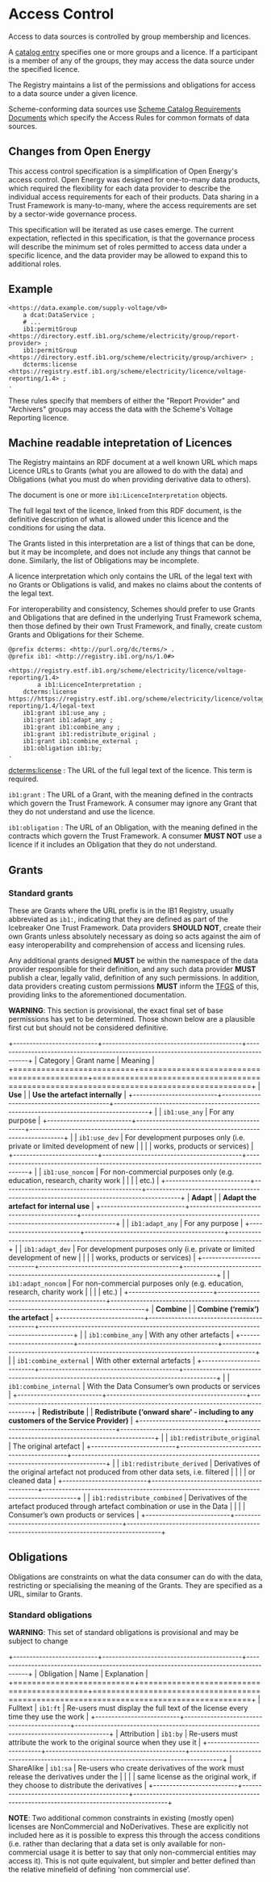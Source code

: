 # Access Control

Access to data sources is controlled by group membership and licences.

A [catalog entry](metadata.md) specifies one or more groups and a licence. If a participant is a member of any of the groups, they may access the data source under the specified licence.

The Registry maintains a list of the permissions and obligations for access to a data source under a given licence.

Scheme-conforming data sources use [Scheme Catalog Requirements Documents](scheme_catalog_requirements.md) which specify the Access Rules for common formats of data sources.

## Changes from Open Energy

This access control specification is a simplification of Open Energy's access control. Open Energy was designed for one-to-many data products, which required the flexibility for each data provider to describe the individual access requirements for each of their products. Data sharing in a Trust Framework is many-to-many, where the access requirements are set by a sector-wide governance process.

This specification will be iterated as use cases emerge. The current expectation, reflected in this specification, is that the governance process will describe the minimum set of roles permitted to access data under a specific licence, and the data provider may be allowed to expand this to additional roles.

## Example

```
<https://data.example.com/supply-voltage/v0>
    a dcat:DataService ;
	# ...
    ib1:permitGroup <https://directory.estf.ib1.org/scheme/electricity/group/report-provider> ;
    ib1:permitGroup <https://directory.estf.ib1.org/scheme/electricity/group/archiver> ;
    dcterms:license <https://registry.estf.ib1.org/scheme/electricity/licence/voltage-reporting/1.4> ;
.
```

These rules specify that members of either the "Report Provider" and "Archivers" groups may access the data with the Scheme's Voltage Reporting licence.


## Machine readable intepretation of Licences

The Registry maintains an RDF document at a well known URL which maps Licence URLs to Grants (what you are allowed to do with the data) and Obligations (what you must do when providing derivative data to others).

The document is one or more `ib1:LicenceInterpretation` objects.

The full legal text of the licence, linked from this RDF document, is the definitive description of what is allowed under this licence and the conditions for using the data.

The Grants listed in this interpretation are a list of things that can be done, but it may be incomplete, and does not include any things that cannot be done. Similarly, the list of Obligations may be incomplete.

A licence interpretation which only contains the URL of the legal text with no Grants or Obligations is valid, and makes no claims about the contents of the legal text.

For interoperability and consistency, Schemes should prefer to use Grants and Obligations that are defined in the underlying Trust Framework schema, then those defined by their own Trust Framework, and finally, create custom Grants and Obligations for their Scheme.

```
@prefix dcterms: <http://purl.org/dc/terms/> .
@prefix ib1: <http://registry.ib1.org/ns/1.0#>

<https://registry.estf.ib1.org/scheme/electricity/licence/voltage-reporting/1.4>
		a ib1:LicenceInterpretation ;
	dcterms:license https://https://registry.estf.ib1.org/scheme/electricity/licence/voltage-reporting/1.4/legal-text
	ib1:grant ib1:use_any ;
	ib1:grant ib1:adapt_any ;
	ib1:grant ib1:combine_any ;
	ib1:grant ib1:redistribute_original ;
	ib1:grant ib1:combine_external ;
	ib1:obligation ib1:by;
.
```
[dcterms:license](https://www.dublincore.org/specifications/dublin-core/dcmi-terms/terms/license/)
: The URL of the full legal text of the licence. This term is required.

`ib1:grant`
: The URL of a Grant, with the meaning defined in the contracts which govern the Trust Framework. A consumer may ignore any Grant that they do not understand and use the licence.

`ib1:obligation`
: The URL of an Obligation, with the meaning defined in the contracts which govern the Trust Framework. A consumer __MUST NOT__ use a licence if it includes an Obligation that they do not understand.


## Grants

### Standard grants

These are Grants where the URL prefix is in the IB1 Registry, usually abbreviated as  `ib1:`, indicating that they are defined as part of the Icebreaker One Trust Framework. Data providers **SHOULD NOT**, create their own Grants unless absolutely necessary as doing so acts against the aim of easy interoperability and comprehension of access and licensing rules.

Any additional grants designed **MUST** be within the namespace of the data provider responsible for their definition, and any such data provider **MUST** publish a clear, legally valid, definition of any such permissions. In addition, data providers creating custom permissions **MUST** inform the [TFGS](glossary.md#term-Trust-Framework-Governance-Service) of this, providing links to the aforementioned documentation.

**WARNING**: This section is provisional, the exact final set of base permissions has yet to be determined. Those shown below are a plausible first cut but should not be considered definitive.

+--------------------------+-------------------------------------------+----------------------------------------------------------------------------------------+
| Category                 | Grant name                                | Meaning                                                                                |
+==========================+===========================================+========================================================================================+
| **Use**                  |                                           | **Use the artefact internally**                                                        |
+--------------------------+-------------------------------------------+----------------------------------------------------------------------------------------+
|                          | `ib1:use_any`                             | For any purpose                                                                        |
+--------------------------+-------------------------------------------+----------------------------------------------------------------------------------------+
|                          | `ib1:use_dev`                             | For development purposes only (i.e. private or limited development of new              |
|                          |                                           | works, products or services)                                                           |
+--------------------------+-------------------------------------------+----------------------------------------------------------------------------------------+
|                          | `ib1:use_noncom`                          | For non-commercial purposes only (e.g. education, research, charity work               |
|                          |                                           | etc.)                                                                                  |
+--------------------------+-------------------------------------------+----------------------------------------------------------------------------------------+
| **Adapt**                |                                           | **Adapt the artefact for internal use**                                                |
+--------------------------+-------------------------------------------+----------------------------------------------------------------------------------------+
|                          | `ib1:adapt_any`                           | For any purpose                                                                        |
+--------------------------+-------------------------------------------+----------------------------------------------------------------------------------------+
|                          | `ib1:adapt_dev`                           | For development purposes only (i.e. private or limited development of new              |
|                          |                                           | works, products or services)                                                           |
+--------------------------+-------------------------------------------+----------------------------------------------------------------------------------------+
|                          | `ib1:adapt_noncom`                        | For non-commercial purposes only (e.g. education, research, charity work               |
|                          |                                           | etc.)                                                                                  |
+--------------------------+-------------------------------------------+----------------------------------------------------------------------------------------+
| **Combine**              |                                           | **Combine (‘remix’) the artefact**                                                     |
+--------------------------+-------------------------------------------+----------------------------------------------------------------------------------------+
|                          | `ib1:combine_any`                         | With any other artefacts                                                               |
+--------------------------+-------------------------------------------+----------------------------------------------------------------------------------------+
|                          | `ib1:combine_external`                    | With other external artefacts                                                          |
+--------------------------+-------------------------------------------+----------------------------------------------------------------------------------------+
|                          | `ib1:combine_internal`                    | With the Data Consumer’s own products or services                                      |
+--------------------------+-------------------------------------------+----------------------------------------------------------------------------------------+
| **Redistribute**         |                                           | **Redistribute (‘onward share’ - including to any customers of the Service Provider)** |
+--------------------------+-------------------------------------------+----------------------------------------------------------------------------------------+
|                          | `ib1:redistribute_original`               | The original artefact                                                                  |
+--------------------------+-------------------------------------------+----------------------------------------------------------------------------------------+
|                          | `ib1:redistribute_derived`                | Derivatives of the original artefact not produced from other data sets, i.e. filtered  |
|                          |                                           | or cleaned data                                                                        |
+--------------------------+-------------------------------------------+----------------------------------------------------------------------------------------+
|                          | `ib1:redistribute_combined`               | Derivatives of the artefact produced through artefact combination or use in the Data   |
|                          |                                           | Consumer’s own products or services                                                    |
+--------------------------+-------------------------------------------+----------------------------------------------------------------------------------------+

## Obligations

Obligations are constraints on what the data consumer can do with the data, restricting or specialising the meaning of the Grants. They are specified as a URL, similar to Grants.

### Standard obligations

**WARNING**: This set of standard obligations is provisional and may be subject to change

+--------------------------+-------------------------------------------+----------------------------------------------------------------------------------------+
| Obligation               | Name                                      | Explanation                                                                            |
+==========================+===========================================+========================================================================================+
| Fulltext                 | `ib1:ft`                                  | Re-users must display the full text of the license every time they use the work        |
+--------------------------+-------------------------------------------+----------------------------------------------------------------------------------------+
| Attribution              | `ib1:by`                                  | Re-users must attribute the work to the original source when they use it               |
+--------------------------+-------------------------------------------+----------------------------------------------------------------------------------------+
| ShareAlike               | `ib1:sa`                                  | Re-users who create derivatives of the work must release the derivatives under the     |
|                          |                                           | same license as the original work, if they choose to distribute the derivatives        |
+--------------------------+-------------------------------------------+----------------------------------------------------------------------------------------+

**NOTE**: Two additional common constraints in existing (mostly open) licenses are NonCommercial and NoDerivatives. These are explicitly not included here as it is possible to express this through the access conditions (i.e. rather than declaring that a data set is only available for non-commercial usage it is better to say that only non-commercial entities may access it). This is not quite equivalent, but simpler and better defined than the relative minefield of defining ‘non commercial use’.
<!--stackedit_data:
eyJoaXN0b3J5IjpbLTkwNzkxODEzNSw4OTY1NjUxMTAsMTIwMz
I4NzUyNiwtMTQzOTE4NTE3LDIwNTExMzMyMTIsMjAwNTgwNTQ2
MCw2MTE4NTE3NjgsLTgyOTk3MzQyNywxOTEzMzA2MTkyLC0xMT
g4MTk5NDk1LC0yMTM5OTQ3ODUzLDIwODAyMTgzNCw3NDAxMTc0
NDksLTIxMzM5Nzk0NjMsLTc0MTEzNjA5MCw5MzUwODM3NDcsLT
k2OTMwMTI1MCwxMTc2MTkwOTAxLC0xOTY5MTM4ODIyXX0=
-->